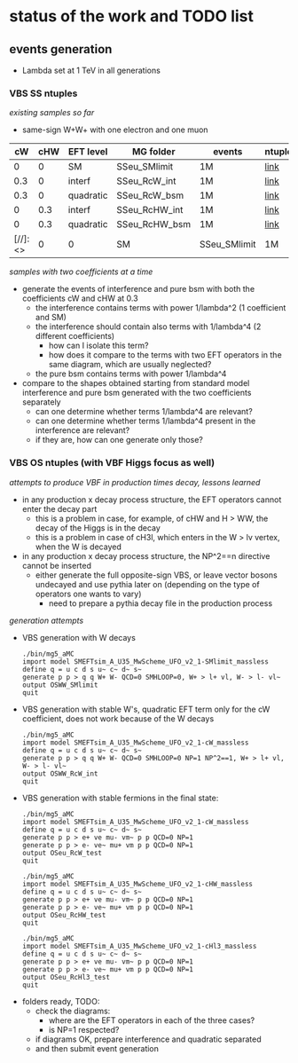 # status of the work and TODO list

## events generation

  * Lambda set at 1 TeV in all generations

### VBS SS ntuples 

_existing samples so far_

  * same-sign W+W+ with one electron and one muon

 | cW  |  cHW  |  EFT level  |  MG folder    |  events  |  ntuple |
 |-----|-------|-------------|---------------|----------|---------|
 |  0  |   0   |     SM      | SSeu_SMlimit  |    1M    |   [link](http://govoni.web.cern.ch/govoni/EFT/ntuple_SMlimit_HS.root) |
 | 0.3 |   0   |   interf    | SSeu_RcW_int  |    1M    |   [link](http://govoni.web.cern.ch/govoni/EFT/ntuple_RcW_0p3_HS.root) |
 | 0.3 |   0   | quadratic   | SSeu_RcW_bsm  |    1M    |   [link](http://govoni.web.cern.ch/govoni/EFT/ntuple_RcW_0p3_HS.root) |
 |  0  |  0.3  |   interf    | SSeu_RcHW_int |    1M    |   [link](http://govoni.web.cern.ch/govoni/EFT/ntuple_RcHW_0p3.root) |
 |  0  |  0.3  | quadratic   | SSeu_RcHW_bsm |    1M    |   [link](http://govoni.web.cern.ch/govoni/EFT/ntuple_RcHW_0p3.root) |
[//]: <>  |  0  |   0   |     SM      | SSeu_SMlimit  |    1M    |   [link]() |
 

_samples with two coefficients at a time_

  * generate the events of interference and pure bsm with both the coefficients cW and cHW at 0.3
    * the interference contains terms with power 1/lambda^2 (1 coefficient and SM)
    * the interference should contain also terms with 1/lambda^4 (2 different coefficients)
      * how can I isolate this term?
      * how does it compare to the terms with two EFT operators in the same diagram, 
        which are usually neglected?
    * the pure bsm contains terms with power 1/lambda^4
  * compare to the shapes obtained starting from standard model interference and pure bsm generated
    with the two coefficients separately
    * can one determine whether terms 1/lambda^4 are relevant?
    * can one determine whether terms 1/lambda^4 present in the interference are relevant?
    * if they are, how can one generate only those?


### VBS OS ntuples (with VBF Higgs focus as well)

_attempts to produce VBF in production times decay, lessons learned_

  * in any production x decay process structure, the EFT operators cannot enter the decay part
    * this is a problem in case, for example, of cHW and H > WW, the decay of the Higgs is in the decay
    * this is a problem in case of cH3l, which enters in the W > lv vertex, when the W is decayed
  * in any production x decay process structure, the NP^2==n directive cannot be inserted
    * either generate the full opposite-sign VBS, or leave vector bosons undecayed and use pythia later on 
      (depending on the type of operators one wants to vary)
      * need to prepare a pythia decay file in the production process

_generation attempts_

  * VBS generation with W decays
    ```
    ./bin/mg5_aMC
    import model SMEFTsim_A_U35_MwScheme_UFO_v2_1-SMlimit_massless
    define q = u c d s u~ c~ d~ s~
    generate p p > q q W+ W- QCD=0 SMHLOOP=0, W+ > l+ vl, W- > l- vl~
    output OSWW_SMlimit
    quit
    ```
  * VBS generation with stable W's, quadratic EFT term only for the cW coefficient, 
    does not work because of the W decays
    ```
    ./bin/mg5_aMC
    import model SMEFTsim_A_U35_MwScheme_UFO_v2_1-cW_massless
    define q = u c d s u~ c~ d~ s~
    generate p p > q q W+ W- QCD=0 SMHLOOP=0 NP=1 NP^2==1, W+ > l+ vl, W- > l- vl~ 
    output OSWW_RcW_int
    quit
    ```
  * VBS generation with stable fermions in the final state:
    ```
    ./bin/mg5_aMC
    import model SMEFTsim_A_U35_MwScheme_UFO_v2_1-cW_massless
    define q = u c d s u~ c~ d~ s~
    generate p p > e+ ve mu- vm~ p p QCD=0 NP=1
    generate p p > e- ve~ mu+ vm p p QCD=0 NP=1
    output OSeu_RcW_test
    quit
    ```
    ```
    ./bin/mg5_aMC
    import model SMEFTsim_A_U35_MwScheme_UFO_v2_1-cHW_massless
    define q = u c d s u~ c~ d~ s~
    generate p p > e+ ve mu- vm~ p p QCD=0 NP=1
    generate p p > e- ve~ mu+ vm p p QCD=0 NP=1
    output OSeu_RcHW_test
    quit
    ```
    ```
    ./bin/mg5_aMC
    import model SMEFTsim_A_U35_MwScheme_UFO_v2_1-cHl3_massless
    define q = u c d s u~ c~ d~ s~
    generate p p > e+ ve mu- vm~ p p QCD=0 NP=1
    generate p p > e- ve~ mu+ vm p p QCD=0 NP=1
    output OSeu_RcHl3_test
    quit
    ```
  * folders ready, TODO:
    * check the diagrams: 
      * where are the EFT operators in each of the three cases?
      * is NP=1 respected?
    * if diagrams OK, prepare interference and quadratic separated
    * and then submit event generation

